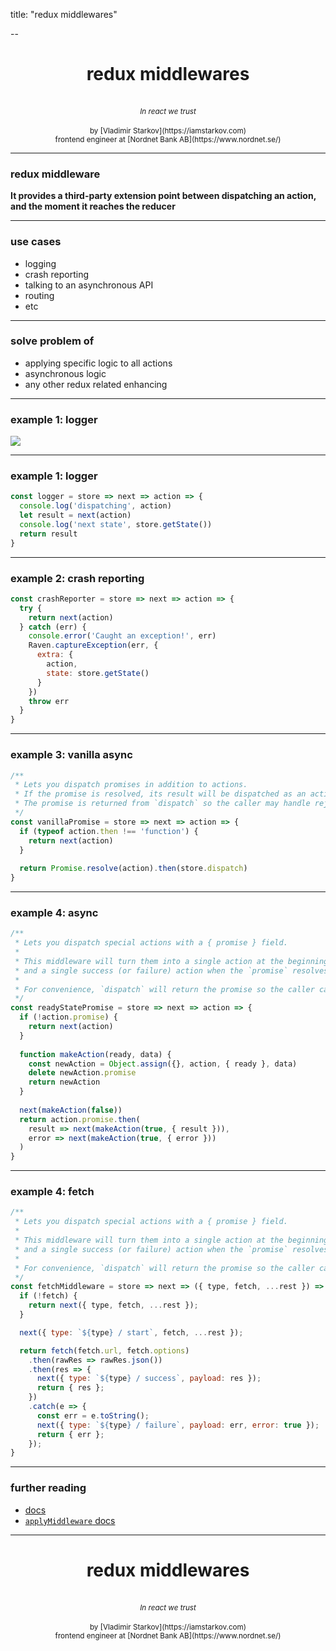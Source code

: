 title: "redux middlewares"

--

<center>
  <h1>redux middlewares</h1>
  <br />
  <small>
    <i>In react we trust</i>
  </small>
  <br />
  <br />
  <small>
    by [Vladimir Starkov](https://iamstarkov.com)
    <br>
    frontend engineer at [Nordnet Bank AB](https://www.nordnet.se/)
  </small>
</center>

---

### redux middleware

**It provides a third-party extension point between dispatching an action, and the moment it reaches the reducer**


---

### use cases

* logging
* crash reporting
* talking to an asynchronous API
* routing
* etc

---

### solve problem of

* applying specific logic to all actions
* asynchronous logic
* any other redux related enhancing

---

### example 1: logger

![](http://i.imgur.com/BjGBlES.png)

---

### example 1: logger

```JavaScript
const logger = store => next => action => {
  console.log('dispatching', action)
  let result = next(action)
  console.log('next state', store.getState())
  return result
}
```

---

### example 2: crash reporting

```JavaScript
const crashReporter = store => next => action => {
  try {
    return next(action)
  } catch (err) {
    console.error('Caught an exception!', err)
    Raven.captureException(err, {
      extra: {
        action,
        state: store.getState()
      }
    })
    throw err
  }
}
```

---

### example 3: vanilla async

```JavaScript
/**
 * Lets you dispatch promises in addition to actions.
 * If the promise is resolved, its result will be dispatched as an action.
 * The promise is returned from `dispatch` so the caller may handle rejection.
 */
const vanillaPromise = store => next => action => {
  if (typeof action.then !== 'function') {
    return next(action)
  }
​
  return Promise.resolve(action).then(store.dispatch)
}
```

---

### example 4: async

```JavaScript
/**
 * Lets you dispatch special actions with a { promise } field.
 *
 * This middleware will turn them into a single action at the beginning,
 * and a single success (or failure) action when the `promise` resolves.
 *
 * For convenience, `dispatch` will return the promise so the caller can wait.
 */
const readyStatePromise = store => next => action => {
  if (!action.promise) {
    return next(action)
  }
​
  function makeAction(ready, data) {
    const newAction = Object.assign({}, action, { ready }, data)
    delete newAction.promise
    return newAction
  }
​
  next(makeAction(false))
  return action.promise.then(
    result => next(makeAction(true, { result })),
    error => next(makeAction(true, { error }))
  )
}
```

---

### example 4: fetch

```JavaScript
/**
 * Lets you dispatch special actions with a { promise } field.
 *
 * This middleware will turn them into a single action at the beginning,
 * and a single success (or failure) action when the `promise` resolves.
 *
 * For convenience, `dispatch` will return the promise so the caller can wait.
 */
const fetchMiddleware = store => next => ({ type, fetch, ...rest }) => {
  if (!fetch) {
    return next({ type, fetch, ...rest });
  }

  next({ type: `${type} / start`, fetch, ...rest });

  return fetch(fetch.url, fetch.options)
    .then(rawRes => rawRes.json())
    .then(res => {
      next({ type: `${type} / success`, payload: res });
      return { res };
    })
    .catch(e => {
      const err = e.toString();
      next({ type: `${type} / failure`, payload: err, error: true });
      return { err };
    });
}
```


---

### further reading

* [docs
](https://redux.js.org/advanced/middleware)
* [`applyMiddleware` docs](https://redux.js.org/api-reference/applymiddleware)

---

<center>
  <h1>redux middlewares</h1>
  <br />
  <small>
    <i>In react we trust</i>
  </small>
  <br />
  <br />
  <small>
    by [Vladimir Starkov](https://iamstarkov.com)
    <br>
    frontend engineer at [Nordnet Bank AB](https://www.nordnet.se/)
  </small>
</center>
